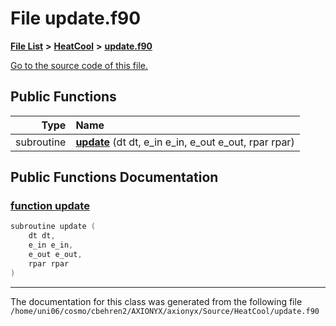 
# File update.f90


[**File List**](files.md) **>** [**HeatCool**](dir_8c890215953ac09098af8cb94c8b9fc0.md) **>** [**update.f90**](update_8f90.md)

[Go to the source code of this file.](update_8f90_source.md)


















## Public Functions

| Type | Name |
| ---: | :--- |
|  subroutine | [**update**](update_8f90.md#function-update) (dt dt, e\_in e\_in, e\_out e\_out, rpar rpar) <br> |








## Public Functions Documentation


### <a href="#function-update" id="function-update">function update </a>


```cpp
subroutine update (
    dt dt,
    e_in e_in,
    e_out e_out,
    rpar rpar
) 
```



------------------------------
The documentation for this class was generated from the following file `/home/uni06/cosmo/cbehren2/AXIONYX/axionyx/Source/HeatCool/update.f90`